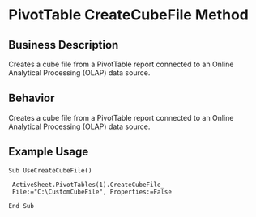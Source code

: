 # PivotTable CreateCubeFile Method

## Business Description
Creates a cube file from a PivotTable report connected to an Online Analytical Processing (OLAP) data source.

## Behavior
Creates a cube file from a PivotTable report connected to an Online Analytical Processing (OLAP) data source.

## Example Usage
```vba
Sub UseCreateCubeFile() 
 
 ActiveSheet.PivotTables(1).CreateCubeFile_ 
 File:="C:\CustomCubeFile", Properties:=False 
 
End Sub
```